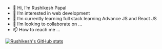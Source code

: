 - 👋 Hi, I’m Rushikesh Papal
- 👀 I’m interested in web development
- 🌱 I’m currently learning full stack learning Advance JS and React JS
- 💞️ I’m looking to collaborate on ...
- 📫 How to reach me ...


[![Rushikesh's GitHub stats](https://github-readme-stats.vercel.app/api?username=rushsh67)](https://github.com/rushsh67/github-readme-stats)

<!---
rushsh67/rushsh67 is a ✨ special ✨ repository because its `README.md` (this file) appears on your GitHub profile.
You can click the Preview link to take a look at your changes.
--->
